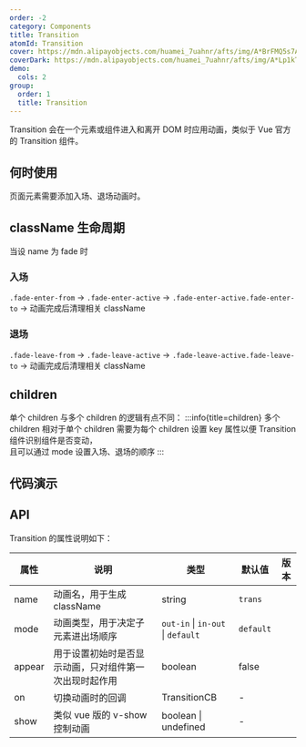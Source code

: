 ```yaml
---
order: -2
category: Components
title: Transition
atomId: Transition
cover: https://mdn.alipayobjects.com/huamei_7uahnr/afts/img/A*BrFMQ5s7AAQAAAAAAAAAAAAADrJ8AQ/original
coverDark: https://mdn.alipayobjects.com/huamei_7uahnr/afts/img/A*Lp1kTYmSsgoAAAAAAAAAAAAADrJ8AQ/original
demo:
  cols: 2
group:
  order: 1
  title: Transition
---
```


Transition 会在一个元素或组件进入和离开 DOM 时应用动画，类似于 Vue 官方的 Transition 组件。

## 何时使用

页面元素需要添加入场、退场动画时。

## className 生命周期

当设 name 为 fade 时

### 入场

`.fade-enter-from` -> `.fade-enter-active` -> `.fade-enter-active.fade-enter-to` -> 动画完成后清理相关 className

### 退场

`.fade-leave-from` -> `.fade-leave-active` -> `.fade-leave-active.fade-leave-to` -> 动画完成后清理相关 className

## children

单个 children 与多个 children 的逻辑有点不同：
:::info{title=children}
多个 children 相对于单个 children 需要为每个 children 设置 key 属性以便 Transition 组件识别组件是否变动，  
且可以通过 mode 设置入场、退场的顺序
:::

## 代码演示

<!-- prettier-ignore -->
<code src="./demo/all.tsx"></code>
<code src="./demo/basic.tsx"></code>
<code src="./demo/appear.tsx"></code>
<code src="./demo/mode.tsx"></code>
<code src="./demo/on.tsx"></code>
<code src="./demo/adpter.tsx"></code>
<code src="./demo/input.tsx"></code>
<code src="./demo/show.tsx"></code>
<code src="./demo/expired.tsx"></code>
<code src="./demo/show-appear.tsx"></code>
<code src="./demo/animation.tsx"></code>

## API

Transition 的属性说明如下：

| 属性   | 说明                                                   | 类型                              | 默认值    | 版本 |
| ------ | ------------------------------------------------------ | --------------------------------- | --------- | ---- |
| name   | 动画名，用于生成 className                             | string                            | `trans`   |      |
| mode   | 动画类型，用于决定子元素进出场顺序                     | `out-in` \| `in-out` \| `default` | `default` |      |
| appear | 用于设置初始时是否显示动画，只对组件第一次出现时起作用 | boolean                           | false     |
| on     | 切换动画时的回调                                       | TransitionCB                      | -         |      |
| show   | 类似 vue 版的 v-show 控制动画                          | boolean \| undefined              | -         |      |
